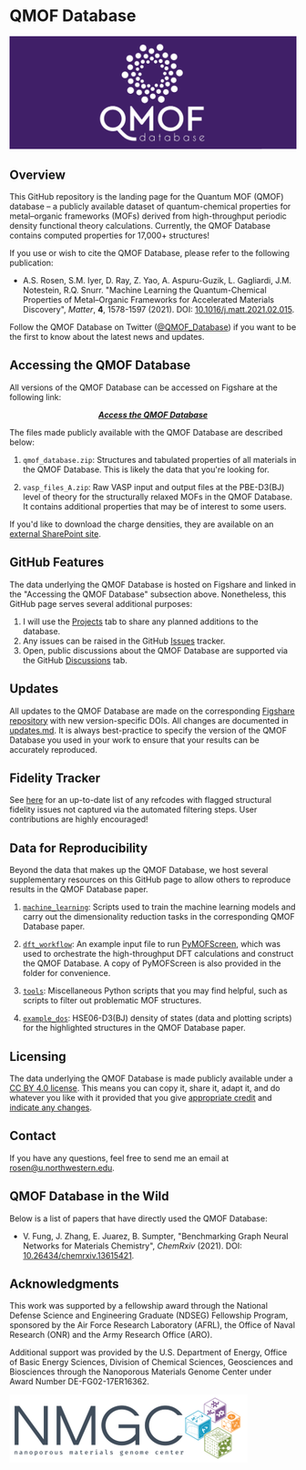 # QMOF Database

<img src=logo.png>

## Overview
This GitHub repository is the landing page for the Quantum MOF (QMOF) database – a publicly available dataset of quantum-chemical properties for metal–organic frameworks (MOFs) derived from high-throughput periodic density functional theory calculations. Currently, the QMOF Database contains computed properties for 17,000+ structures!

If you use or wish to cite the QMOF Database, please refer to the following publication:

- A.S. Rosen, S.M. Iyer, D. Ray, Z. Yao, A. Aspuru-Guzik, L. Gagliardi, J.M. Notestein, R.Q. Snurr. "Machine Learning the Quantum-Chemical Properties of Metal–Organic Frameworks for Accelerated Materials Discovery", *Matter*, **4**, 1578-1597 (2021). DOI: [10.1016/j.matt.2021.02.015](https://www.cell.com/matter/fulltext/S2590-2385(21)00070-9).

Follow the QMOF Database on Twitter ([@QMOF_Database](https://twitter.com/QMOF_Database)) if you want to be the first to know about the latest news and updates.

## Accessing the QMOF Database
All versions of the QMOF Database can be accessed on Figshare at the following link:
<p align="center">
  <a href="https://doi.org/10.6084/m9.figshare.13147324"><b><i>Access the QMOF Database</i></b></a>
</p>

The files made publicly available with the QMOF Database are described below:

1. `qmof_database.zip`: Structures and tabulated properties of all materials in the QMOF Database. This is likely the data that you're looking for.

2. `vasp_files_A.zip`: Raw VASP input and output files at the PBE-D3(BJ) level of theory for the structurally relaxed MOFs in the QMOF Database. It contains additional properties that may be of interest to some users.

If you'd like to download the charge densities, they are available on an [external SharePoint site](https://nuwildcat.sharepoint.com/:f:/s/TGS-QMOF/EqSKtJZ4lmBArOh6_mhml18BqDuIHcyu99GoUw_ILONYiQ?e=qFjVtc).

## GitHub Features
The data underlying the QMOF Database is hosted on Figshare and linked in the "Accessing the QMOF Database" subsection above. Nonetheless, this GitHub page serves several additional purposes:

1. I will use the [Projects](https://github.com/arosen93/QMOF/projects) tab to share any planned additions to the database.
2. Any issues can be raised in the GitHub [Issues](https://github.com/arosen93/QMOF/issues) tracker.
3. Open, public discussions about the QMOF Database are supported via the GitHub [Discussions](https://github.com/arosen93/QMOF/discussions) tab.

## Updates
All updates to the QMOF Database are made on the corresponding [Figshare repository](https://doi.org/10.6084/m9.figshare.13147324) with new version-specific DOIs. All changes are documented in [updates.md](updates.md). It is always best-practice to specify the version of the QMOF Database you used in your work to ensure that your results can be accurately reproduced.

## Fidelity Tracker
See [here](https://github.com/arosen93/QMOF/blob/main/fidelity_tracker) for an up-to-date list of any refcodes with flagged structural fidelity issues not captured via the automated filtering steps. User contributions are highly encouraged!

## Data for Reproducibility 
Beyond the data that makes up the QMOF Database, we host several supplementary resources on this GitHub page to allow others to reproduce results in the QMOF Database paper.

1. [`machine_learning`](machine_learning): Scripts used to train the machine learning models and carry out the dimensionality reduction tasks in the corresponding QMOF Database paper.

2. [`dft_workflow`](dft_workflow): An example input file to run [PyMOFScreen](https://github.com/arosen93/mof_screen), which was used to orchestrate the high-throughput DFT calculations and construct the QMOF Database. A copy of PyMOFScreen is also provided in the folder for convenience.

3. [`tools`](tools): Miscellaneous Python scripts that you may find helpful, such as scripts to filter out problematic MOF structures.

4. [`example_dos`](example_dos): HSE06-D3(BJ) density of states (data and plotting scripts) for the highlighted structures in the QMOF Database paper.

## Licensing
The data underlying the QMOF Database is made publicly available under a [CC BY 4.0 license](https://creativecommons.org/licenses/by/4.0/). This means you can copy it, share it, adapt it, and do whatever you like with it provided that you give [appropriate credit](https://wiki.creativecommons.org/wiki/License_Versions#Detailed_attribution_comparison_chart) and [indicate any changes](https://wiki.creativecommons.org/wiki/License_Versions#Modifications_and_adaptations_must_be_marked_as_such).

## Contact
If you have any questions, feel free to send me an email at rosen@u.northwestern.edu.

## QMOF Database in the Wild
Below is a list of papers that have directly used the QMOF Database:

- V. Fung, J. Zhang, E. Juarez, B. Sumpter, "Benchmarking Graph Neural Networks for Materials Chemistry", *ChemRxiv* (2021). DOI: [10.26434/chemrxiv.13615421](https://doi.org/10.26434/chemrxiv.13615421
).

## Acknowledgments
This work was supported by a fellowship award through the National Defense Science and Engineering Graduate (NDSEG) Fellowship Program, sponsored by the Air Force Research Laboratory (AFRL), the Office of Naval Research (ONR) and the Army Research Office (ARO).

Additional support was provided by the U.S. Department of Energy, Office of Basic Energy Sciences, Division of Chemical Sciences, Geosciences and Biosciences through the Nanoporous Materials Genome Center under Award Number DE-FG02-17ER16362. 

![NMGC logo](nmgc.png)
